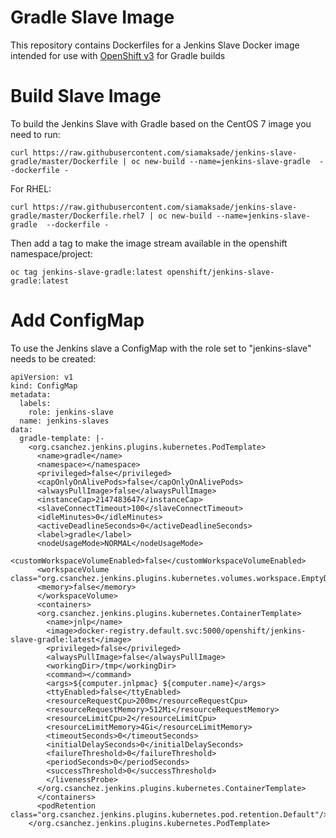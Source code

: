 Gradle Slave Image
====================

This repository contains Dockerfiles for a Jenkins Slave Docker image intended for 
use with [OpenShift v3](https://github.com/openshift/origin) for Gradle builds


# Build Slave Image 
To build the Jenkins Slave with Gradle based on the CentOS 7 image you need to run:
```
curl https://raw.githubusercontent.com/siamaksade/jenkins-slave-gradle/master/Dockerfile | oc new-build --name=jenkins-slave-gradle  --dockerfile -
```
For RHEL:
```
curl https://raw.githubusercontent.com/siamaksade/jenkins-slave-gradle/master/Dockerfile.rhel7 | oc new-build --name=jenkins-slave-gradle  --dockerfile -
```
Then add a tag to make the image stream available in the openshift namespace/project:
```
oc tag jenkins-slave-gradle:latest openshift/jenkins-slave-gradle:latest
```
# Add ConfigMap
To use the Jenkins slave a ConfigMap with the role set to "jenkins-slave" needs to be created:
```
apiVersion: v1
kind: ConfigMap
metadata:
  labels:
    role: jenkins-slave
  name: jenkins-slaves
data:
  gradle-template: |-
    <org.csanchez.jenkins.plugins.kubernetes.PodTemplate>
      <name>gradle</name>
      <namespace></namespace>
      <privileged>false</privileged>
      <capOnlyOnAlivePods>false</capOnlyOnAlivePods>
      <alwaysPullImage>false</alwaysPullImage>
      <instanceCap>2147483647</instanceCap>
      <slaveConnectTimeout>100</slaveConnectTimeout>
      <idleMinutes>0</idleMinutes>
      <activeDeadlineSeconds>0</activeDeadlineSeconds>
      <label>gradle</label>
      <nodeUsageMode>NORMAL</nodeUsageMode>
      <customWorkspaceVolumeEnabled>false</customWorkspaceVolumeEnabled>
      <workspaceVolume class="org.csanchez.jenkins.plugins.kubernetes.volumes.workspace.EmptyDirWorkspaceVolume">
      <memory>false</memory>
      </workspaceVolume>
      <containers>
      <org.csanchez.jenkins.plugins.kubernetes.ContainerTemplate>
        <name>jnlp</name>
        <image>docker-registry.default.svc:5000/openshift/jenkins-slave-gradle:latest</image>
        <privileged>false</privileged>
        <alwaysPullImage>false</alwaysPullImage>
        <workingDir>/tmp</workingDir>
        <command></command>
        <args>${computer.jnlpmac} ${computer.name}</args>
        <ttyEnabled>false</ttyEnabled>
        <resourceRequestCpu>200m</resourceRequestCpu>
        <resourceRequestMemory>512Mi</resourceRequestMemory>
        <resourceLimitCpu>2</resourceLimitCpu>
        <resourceLimitMemory>4Gi</resourceLimitMemory>
        <timeoutSeconds>0</timeoutSeconds>
        <initialDelaySeconds>0</initialDelaySeconds>
        <failureThreshold>0</failureThreshold>
        <periodSeconds>0</periodSeconds>
        <successThreshold>0</successThreshold>
        </livenessProbe>
      </org.csanchez.jenkins.plugins.kubernetes.ContainerTemplate>
      </containers>
      <podRetention class="org.csanchez.jenkins.plugins.kubernetes.pod.retention.Default"/>
    </org.csanchez.jenkins.plugins.kubernetes.PodTemplate>
```
